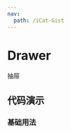 ```yaml
---
nav:
  path: /iCat-Gist
---
```


# Drawer

抽屉

## 代码演示

### 基础用法

<code src="./examples/basic.tsx" />
